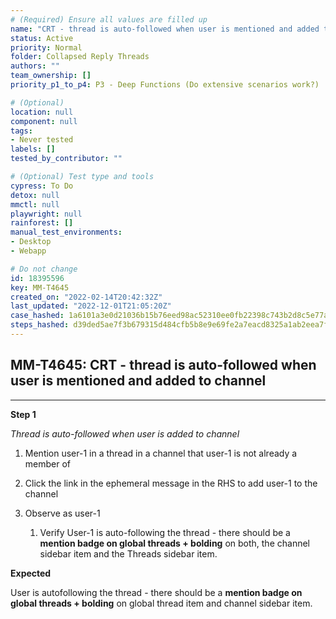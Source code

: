 ```yaml
---
# (Required) Ensure all values are filled up
name: "CRT - thread is auto-followed when user is mentioned and added to channel"
status: Active
priority: Normal
folder: Collapsed Reply Threads
authors: ""
team_ownership: []
priority_p1_to_p4: P3 - Deep Functions (Do extensive scenarios work?)

# (Optional)
location: null
component: null
tags:
- Never tested
labels: []
tested_by_contributor: ""

# (Optional) Test type and tools
cypress: To Do
detox: null
mmctl: null
playwright: null
rainforest: []
manual_test_environments:
- Desktop
- Webapp

# Do not change
id: 18395596
key: MM-T4645
created_on: "2022-02-14T20:42:32Z"
last_updated: "2022-12-01T21:05:20Z"
case_hashed: 1a6101a3e0d21036b15b76eed98ac52310ee0fb22398c743b2d8c5e77a2a6779dab3a95aa6227ee14e10dbf41ffe954b
steps_hashed: d39ded5ae7f3b679315d484cfb5b8e9e69fe2a7eacd8325a1ab2eea7fa4eb60eed4d43a59db6d084bac662721d061227
---
```


<!-- (Auto-generated) Based on frontmatter's "key" and "name" -->

## MM-T4645: CRT - thread is auto-followed when user is mentioned and added to channel

---

**Step 1**

_Thread is auto-followed when user is added to channel_

1. Mention user-1 in a thread in a channel that user-1 is not already a member of

2. Click the link in the ephemeral message in the RHS to add user-1 to the channel

3. Observe as user-1

   1. Verify User-1 is auto-following the thread - there should be a **mention badge on global threads + bolding** on both, the channel sidebar item and the Threads sidebar item.

**Expected**

User is autofollowing the thread - there should be a **mention badge on global threads + bolding** on global thread item and channel sidebar item.
